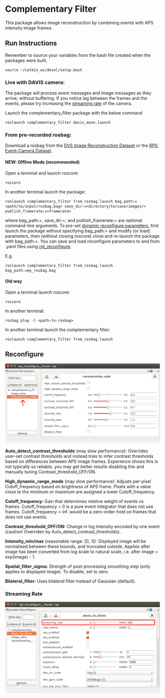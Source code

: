 # Complementary Filter


This package allows image reconstruction by combining events with APS intensity image frames.

## Run Instructions

Remember to source your variables from the bash file created when the packages were built.
    
    source ~/catkin_ws/devel/setup.bash

### Live with DAVIS camera:
 
The package will process event messages and image messages as they arrive, without buffering. If you notice lag between the frames and the events, please try increasing the [streaming rate](#streaming-rate) of the camera.

Launch the complementary_filter package with the below command

    roslaunch complementary_filter davis_mono.launch
    
### From pre-recorded rosbag:
Download a rosbag from the [DVS Image Reconstruction Dataset](https://drive.google.com/drive/folders/1Jv73p1-Hi56HXyal4SHQbzs2zywISOvc?usp=sharing) or the [RPG Event-Camera Dataset](http://rpg.ifi.uzh.ch/davis_data.html).

#### NEW: Offline Mode (recommended)

Open a terminal and launch roscore:

    roscore
    
In another terminal launch the package:
    
    roslaunch complementary_filter from_rosbag.launch bag_path:=<path/to/input/rosbag.bag> save_dir:=<directory/to/save/images/> publish_framerate:=<framerate>
    
where bag_path:=, save_dir:=, and publish_framerate:= are optional command-line arguments.
To pre-set [dynamic reconfigure parameters](#reconfigure), first launch the package without specifying bag_path:= and modify (or load) parameters, then (without closing roscore) close and re-launch the package with bag_path:=.
You can save and load reconfigure parameters to and from .yaml files using [rqt_reconfigure](http://wiki.ros.org/rqt_reconfigure).

E.g.

    roslaunch complementary_filter from_rosbag.launch bag_path:=my_rosbag.bag


#### Old way
Open a terminal launch roscore:

    roscore
    
In another terminal:

    rosbag play -l <path-to-rosbag>
    
In another terminal launch the complementary filter:
    
    roslaunch complementary_filter from_rosbag.launch
    
## Reconfigure

![gui_picture](images/reconfigure.png)

**Auto_detect_contrast_thresholds** (may slow performance): Overrides user-set contrast thresholds and instead tries to infer contrast thresholds based on differences between APS image frames. Experience shows this is not typically so reliable, you may get better results disabling this and manually tuning Contrast_threshold_OFF/ON.

**High_dynamic_range_mode** (may slow performance): Adjusts per-pixel Cutoff_frequency based on brightness of APS frame. Pixels with a value close to the minimum or maximum are assigned a lower Cutoff_frequency.

**Cutoff_frequency:** Gain that determines relative weight of events vs. frames. Cutoff_frequency = 0 is a pure event integrator that does not use frames. Cutoff_frequency = inf. would be a zero-order-hold on frames that does not use events.

**Contrast_threshold_OFF/ON:** Change in log intensity encoded by one event (caution! Overriden by Auto_detect_contrast_thresholds).

**Intensity_min/max** (reasonable range: \[0, 1\]): Displayed image will be normalised between these bounds, and truncated outside. Applies after image has been converted from log scale to natural scale, i.e. after image = exp(image) - 1.

**Spatial_filter_sigma:** Strength of post-processing smoothing step (only applies to displayed image). To disable, set to zero.

**Bilateral_filter:** Uses bilateral filter instead of Gaussian (default).


### Streaming Rate

![streaming_rate_pic](images/streaming_rate.png)
